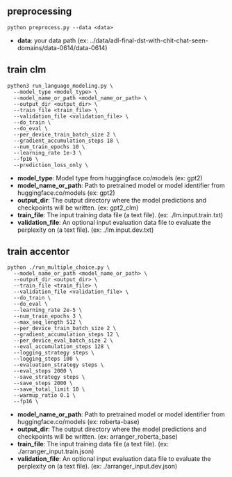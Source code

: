 ## preprocessing
```
python preprocess.py --data <data>
```
* **data**: your data path (ex: ../data/adl-final-dst-with-chit-chat-seen-domains/data-0614/data-0614)

## train clm
```
python3 run_language_modeling.py \
  --model_type <model_type> \
  --model_name_or_path <model_name_or_path> \
  --output_dir <output_dir> \
  --train_file <train_file> \
  --validation_file <validation_file> \
  --do_train \
  --do_eval \
  --per_device_train_batch_size 2 \
  --gradient_accumulation_steps 18 \
  --num_train_epochs 10 \
  --learning_rate 1e-3 \
  --fp16 \
  --prediction_loss_only \
```
* **model_type**: Model type from huggingface.co/models (ex: gpt2)
* **model_name_or_path**: Path to pretrained model or model identifier from huggingface.co/models (ex: gpt2)
* **output_dir**: The output directory where the model predictions and checkpoints will be written. (ex: gpt2_clm)
* **train_file**: The input training data file (a text file). (ex: ./lm.input.train.txt)
* **validation_file**: An optional input evaluation data file to evaluate the perplexity on (a text file). (ex: ./lm.input.dev.txt)

## train accentor
```
python ./run_multiple_choice.py \
  --model_name_or_path <model_name_or_path> \
  --output_dir <output_dir> \
  --train_file <train_file> \
  --validation_file <validation_file> \
  --do_train \
  --do_eval \
  --learning_rate 2e-5 \
  --num_train_epochs 3 \
  --max_seq_length 512 \
  --per_device_train_batch_size 2 \
  --gradient_accumulation_steps 12 \
  --per_device_eval_batch_size 2 \
  --eval_accumulation_steps 128 \
  --logging_strategy steps \
  --logging_steps 100 \
  --evaluation_strategy steps \
  --eval_steps 2000 \
  --save_strategy steps \
  --save_steps 2000 \
  --save_total_limit 10 \
  --warmup_ratio 0.1 \
  --fp16 \
```

* **model_name_or_path**: Path to pretrained model or model identifier from huggingface.co/models (ex: roberta-base)
* **output_dir**: The output directory where the model predictions and checkpoints will be written. (ex: arranger_roberta_base)
* **train_file**: The input training data file (a text file). (ex: ./arranger_input.train.json)
* **validation_file**: An optional input evaluation data file to evaluate the perplexity on (a text file). (ex: ./arranger_input.dev.json)


